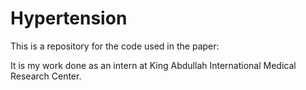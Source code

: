 # Hypertension
This is a repository for the code used in the paper: <insert paper>

It is my work done as an intern at King Abdullah International Medical Research Center.
